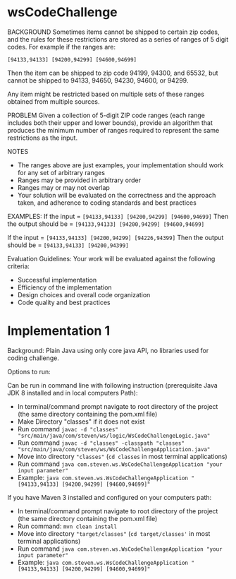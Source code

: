 # wsCodeChallenge

BACKGROUND
Sometimes items cannot be shipped to certain zip codes, and the rules for these restrictions are stored as a series of ranges of 5 digit codes. For example if the ranges are:

`[94133,94133] [94200,94299] [94600,94699]`

Then the item can be shipped to zip code 94199, 94300, and 65532, but cannot be shipped to 94133, 94650, 94230, 94600, or 94299.

Any item might be restricted based on multiple sets of these ranges obtained from multiple sources.

PROBLEM
Given a collection of 5-digit ZIP code ranges (each range includes both their upper and lower bounds), provide an algorithm that produces the minimum number of ranges required to represent the same restrictions as the input.

NOTES
- The ranges above are just examples, your implementation should work for any set of arbitrary ranges
- Ranges may be provided in arbitrary order
- Ranges may or may not overlap
- Your solution will be evaluated on the correctness and the approach taken, and adherence to coding standards and best practices

EXAMPLES:
If the input = `[94133,94133] [94200,94299] [94600,94699]`
Then the output should be = `[94133,94133] [94200,94299] [94600,94699]`

If the input = `[94133,94133] [94200,94299] [94226,94399]`
Then the output should be = `[94133,94133] [94200,94399]`

Evaluation Guidelines:
Your work will be evaluated against the following criteria:
- Successful implementation
- Efficiency of the implementation
- Design choices and overall code organization
- Code quality and best practices


# Implementation 1
Background: Plain Java using only core java API, no libraries used for coding challenge.  

Options to run:

Can be run in command line with following instruction (prerequisite Java JDK 8 installed and in local computers Path):
* In terminal/command prompt navigate to root directory of the project (the same directory containing the pom.xml file)
* Make Directory "classes" if it does not exist
* Run command `javac -d "classes" "src/main/java/com/steven/ws/logic/WsCodeChallengeLogic.java"`
* Run command `javac -d "classes" -classpath "classes" "src/main/java/com/steven/ws/WsCodeChallengeApplication.java"`
* Move into directory `"classes"` (`cd classes` in most terminal applications)
* Run command `java com.steven.ws.WsCodeChallengeApplication "your input parameter"`
* Example: `java com.steven.ws.WsCodeChallengeApplication "[94133,94133] [94200,94299] [94600,94699]"`

If you have Maven 3 installed and configured on your computers path:
* In terminal/command prompt navigate to root directory of the project (the same directory containing the pom.xml file)
* Run command: `mvn clean install`
* Move into directory `"target/classes"` (`cd target/classes'` in most terminal applications)
* Run command `java com.steven.ws.WsCodeChallengeApplication "your input parameter"`
* Example: `java com.steven.ws.WsCodeChallengeApplication "[94133,94133] [94200,94299] [94600,94699]"`
